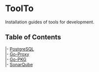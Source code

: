# ToolTo

Installation guides of tools for development.

## Table of Contents

|- [PostgreSQL](./docs/postgres.md)  
|- [Go-Proxy](./docs/goproxy.md)  
|- [Go-PKG](./docs/gopkg.md)  
|- [SonarQube](./docs/sonarqube.md)  
